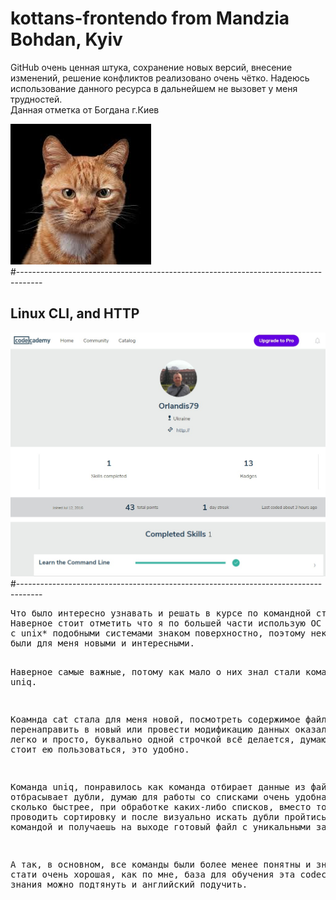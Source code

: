 # kottans-frontendо from Mandzia Bohdan, Kyiv 
GitHub очень ценная штука, сохранение новых версий, внесение изменений, решение конфликтов реализовано очень чётко. Надеюсь использование данного ресурса в дальнейшем не вызовет у меня трудностей.<br>
Данная отметка от  Богдана г.Киев

<img src="https://github.com/Orlandis/kottans-frontend/blob/master/bobcat.jpg" width="225" height="225"/><br>
#------------------------------------------------------------------------------------<br>
## Linux CLI, and HTTP<br>
<img src="https://github.com/Orlandis/kottans-frontend/blob/master/task_linux_cli/MandziaBM_kottans_comLine.jpg">
#------------------------------------------------------------------------------------<br>
<pre>
Что было интересно узнавать и решать в курсе по командной строке.
Наверное стоит отметить что я по большей части использую ОС Windows и пока 
с unix* подобными системами знаком поверхностно, поэтому некоторые команды 
были для меня новыми и интересными.

Наверное самые важные, потому как мало о них знал стали команды cat, uniq.

Коамнда cat стала для меня новой, посмотреть содержимое файла, перенаправить в новый или 
провести модификацию данных оказалось очень легко и просто, буквально одной строчкой всё 
делается, думаю на практике стоит ею пользоваться, это удобно. 

Команда uniq, понравилось как команда отбирает данные из файла и отбрасывает дубли, думаю для работы
со списками очень удобная штука. На сколько быстрее, при обработке каких-либо списков, вместо того 
чтобы проводить сортировку и после визуально искать дубли пройтись этой командой и получаешь на выходе 
готовый файл с уникальными записями.

А так, в основном, все команды были более менее понятны и знакомы.
К стати очень хорошая, как по мне, база для обучения эта codecademy.com, и знания можно подтянуть и 
английский подучить.
</pre>
